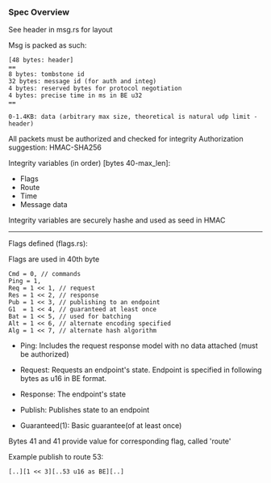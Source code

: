 
### Spec Overview ###
See header in msg.rs for layout

Msg is packed as such:

```
[48 bytes: header]
==
8 bytes: tombstone id
32 bytes: message id (for auth and integ)
4 bytes: reserved bytes for protocol negotiation
4 bytes: precise time in ms in BE u32
==

0-1.4KB: data (arbitrary max size, theoretical is natural udp limit - header)

```

All packets must be authorized and checked for integrity
Authorization suggestion: HMAC-SHA256

Integrity variables (in order) [bytes 40-max_len]:
- Flags
- Route
- Time
- Message data

Integrity variables are securely hashe and used as seed in HMAC


---


Flags defined (flags.rs):

Flags are used in 40th byte

```
Cmd = 0, // commands
Ping = 1,
Req = 1 << 1, // request
Res = 1 << 2, // response
Pub = 1 << 3, // publishing to an endpoint
G1  = 1 << 4, // guaranteed at least once
Bat = 1 << 5, // used for batching
Alt = 1 << 6, // alternate encoding specified
Alg = 1 << 7, // alternate hash algorithm

```
		
- Ping: Includes the request response model with no data attached (must be authorized)

- Request: Requests an endpoint's state. Endpoint is specified in following bytes as u16 in BE format.

- Response: The endpoint's state

- Publish: Publishes state to an endpoint

- Guaranteed(1): Basic guarantee(of at least once)


Bytes 41 and 41 provide value for corresponding flag, called 'route'


Example publish to route 53:

```
[..][1 << 3][..53 u16 as BE][..]

```
